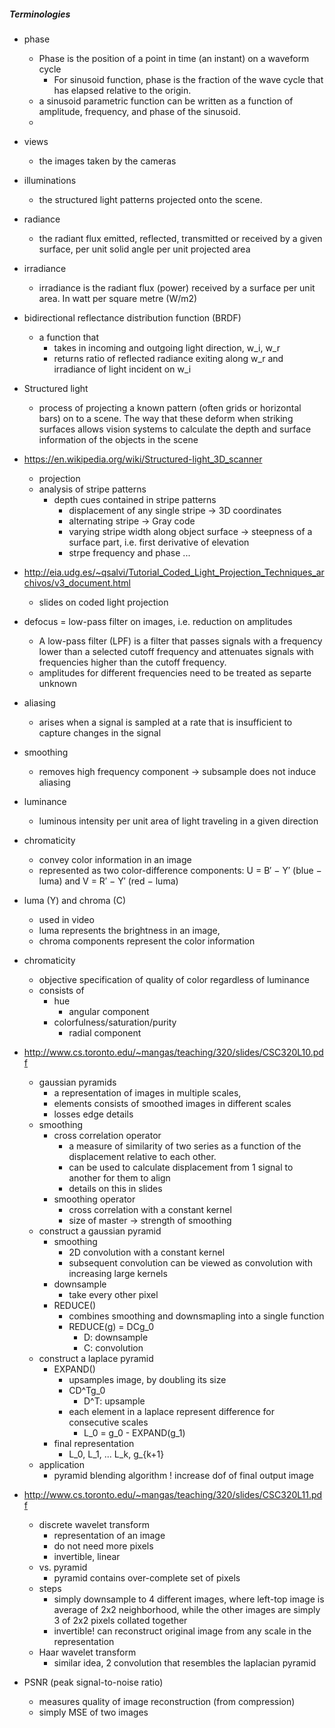
##### Terminologies

+ phase
    + Phase is the position of a point in time (an instant) on a waveform cycle
        + For sinusoid function, phase is the fraction of the wave cycle that has elapsed relative to the origin.
    + a sinusoid parametric function can be written as a function of amplitude, frequency, and phase of the sinusoid.
    + 
+ views
    + the images taken by the cameras
+ illuminations
    + the structured light patterns projected onto the scene.
+ radiance 
    + the radiant flux emitted, reflected, transmitted or received by a given surface, per unit solid angle per unit projected area
+ irradiance
    + irradiance is the radiant flux (power) received by a surface per unit area. In watt per square metre (W/m2)
+ bidirectional reflectance distribution function (BRDF)
    + a function that
        + takes in incoming and outgoing light direction, w_i, w_r
        + returns ratio of reflected radiance exiting along w_r and irradiance of light incident on w_i

+ Structured light 
    + process of projecting a known pattern (often grids or horizontal bars) on to a scene. The way that these deform when striking surfaces allows vision systems to calculate the depth and surface information of the objects in the scene
+ https://en.wikipedia.org/wiki/Structured-light_3D_scanner
    + projection 
    + analysis of stripe patterns
        + depth cues contained in stripe patterns
            + displacement of any single stripe -> 3D coordinates
            + alternating stripe -> Gray code
            + varying stripe width along object surface -> steepness of a surface part, i.e. first derivative of elevation 
            + strpe frequency and phase  ...
+ http://eia.udg.es/~qsalvi/Tutorial_Coded_Light_Projection_Techniques_archivos/v3_document.html
    + slides on coded light projection 
+ defocus = low-pass filter on images, i.e. reduction on amplitudes
    + A low-pass filter (LPF) is a filter that passes signals with a frequency lower than a selected cutoff frequency and attenuates signals with frequencies higher than the cutoff frequency.
    + amplitudes for different frequencies need to be treated as separte unknown


+ aliasing
    + arises when a signal is sampled at a rate that is insufficient to capture changes in the signal
+ smoothing
    + removes high frequency component -> subsample does not induce aliasing
+ luminance
    + luminous intensity per unit area of light traveling in a given direction
+ chromaticity
    + convey color information in an image
    + represented as two color-difference components: U = B′ − Y′ (blue − luma) and V = R′ − Y′ (red − luma)
+ luma (Y) and chroma (C)
    + used in video
    + luma represents the brightness in an image, 
    + chroma components represent the color information
+ chromaticity
    + objective specification of quality of color regardless of luminance
    + consists of 
        + hue
            + angular component
        + colorfulness/saturation/purity
            + radial component
+ http://www.cs.toronto.edu/~mangas/teaching/320/slides/CSC320L10.pdf
    + gaussian pyramids
        + a representation of images in multiple scales,
        + elements consists of smoothed images in different scales
        + losses edge details
    + smoothing 
        + cross correlation operator
            + a measure of similarity of two series as a function of the displacement relative to each other.
            + can be used to calculate displacement from 1 signal to another for them to align
            + details on this in slides
        + smoothing operator
            + cross correlation with a constant kernel
            + size of master -> strength of smoothing
    + construct a gaussian pyramid
        + smoothing
            + 2D convolution with a constant kernel
            + subsequent convolution can be viewed as convolution with increasing large kernels
        + downsample
            + take every other pixel
        + REDUCE()
            + combines smoothing and downsmapling into a single function
            + REDUCE(g) = DCg_0 
                + D: downsample
                + C: convolution
    + construct a laplace pyramid
        + EXPAND()
            + upsamples image, by doubling its size
            + CD^Tg_0
                + D^T: upsample
            + each element in a laplace represent difference for consecutive scales
                + L_0 = g_0 - EXPAND(g_1)
        + final representation 
            + L_0, L_1, ... L_k, g_{k+1}
    + application 
        + pyramid blending algorithm ! increase dof of final output image
+ http://www.cs.toronto.edu/~mangas/teaching/320/slides/CSC320L11.pdf
    + discrete wavelet transform 
        + representation of an image
        + do not need more pixels
        + invertible, linear
    + vs. pyramid
        + pyramid contains over-complete set of pixels
    + steps
        + simply downsample to 4 different images, where left-top image is average of 2x2 neighborhood, while the other images are simply 3 of 2x2 pixels collated together
        + invertible! can reconstruct original image from any scale in the representation
    + Haar wavelet transform
        + similar idea, 2 convolution that resembles the laplacian pyramid

+ PSNR (peak signal-to-noise ratio)
    + measures quality of image reconstruction (from compression)
    + simply MSE of two images
